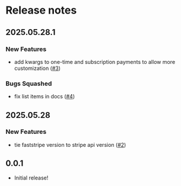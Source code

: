 # Release notes

<!-- do not remove -->

## 2025.05.28.1

### New Features

- add kwargs to one-time and subscription payments to allow more customization ([#3](https://github.com/AnswerDotAI/faststripe/issues/3))

### Bugs Squashed

- fix list items in docs ([#4](https://github.com/AnswerDotAI/faststripe/issues/4))



## 2025.05.28

### New Features

- tie faststripe version to stripe api version ([#2](https://github.com/AnswerDotAI/faststripe/issues/2))


## 0.0.1

- Initial release!

